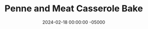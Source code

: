 ---
layout: post
title:  "Penne and Meat Casserole Bake"
date:   2024-02-18 00:00:00 -05000
categories: 
- Recipes
- Ground Meat
permalink: /recipes/penne-casserole
image: /assets/Food/Ground Meat/Penne/penne-cover.jpg
ing: penne-ing
facts: penne-facts
Prep: 30
Rest: 
Cook: 40
Source1: 
Source2: 
Description: This ground meat and penne baked casserole was my go to for feeding a crowd during my running club pasta parties in college. They're really easy to make a day ahead, and simply just reheat in the pan on the day of your event. Feel free to mix in some chopped spinach as well, or serve with a side of roasted broccoli, such as the Running Club Broccoli<br><p><a href="running-club-broccoli">Running Club Broccoli</a></p>
Instructions: 
- Preheat the oven to 375F. Spray 9x13in pan with cooking spray<br><br>

- Cook you pasta according to the packaging, drain, and set aside. Cook about a minute less than directed, since the pasta will bake in the oven<br><br>

- Heat olive oil over medium high heat in a Dutch oven. Add garlic, onion, and salt, and cook until the onion is transparent<br><br>

- Add the meat and fully cook (meat should sound like its crackling instead of boiling).<br><br>

- After the meat is done, add in the spices (garlic and onion powder, oregano, basil, thyme, and pepper) and pour in tomatoes. Let simmer for 5 minutes.<br><br>

- Combine beef, pasta, and cheese in the pot.<br><br>
- <center><img src="/assets/Food/Ground Meat/Penne/penne-6.jpg" alt="" class="instruction-image"></center><br>

- Transfer to greased pan. Sprinkle breadcrumbs on top<br><br>

- Bake covered at 375F for 30 minutes. Uncover, and broil until the top is golden, probably about 2 minutes. Watch very closely. When baking, put the pan on a large cookie sheet to catch any drips if they occur
---
